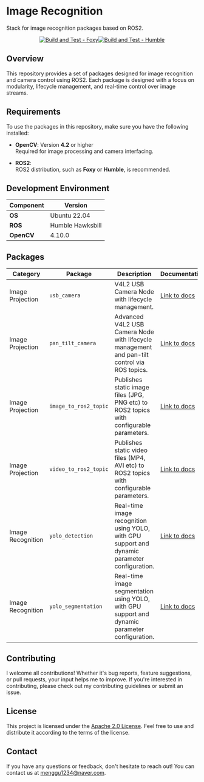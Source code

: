 # Image Recognition
Stack for image recognition packages based on ROS2.

<div align="center">
  
[![Build and Test - Foxy](https://github.com/mjlee111/image_recognition/actions/workflows/foxy.yml/badge.svg?branch=master&event=push)](https://github.com/mjlee111/image_recognition/actions/workflows/foxy.yml)[![Build and Test - Humble](https://github.com/mjlee111/image_recognition/actions/workflows/humble.yml/badge.svg?branch=master&event=push)](https://github.com/mjlee111/image_recognition/actions/workflows/humble.yml)

</div>

## Overview
This repository provides a set of packages designed for image recognition and camera control using ROS2. Each package is designed with a focus on modularity, lifecycle management, and real-time control over image streams.

## Requirements
To use the packages in this repository, make sure you have the following installed:

- **OpenCV**: Version **4.2** or higher  
  Required for image processing and camera interfacing.

- **ROS2**:  
  ROS2 distribution, such as **Foxy** or **Humble**, is recommended.

## Development Environment

| Component   | Version          |
|-------------|------------------|
| **OS**      | Ubuntu 22.04     |
| **ROS**     | Humble Hawksbill     |
| **OpenCV**  | 4.10.0            |


## Packages
<div align="center">

| Category          | Package              | Description                                                         | Documentation                                        |
|-------------------|----------------------|---------------------------------------------------------------------|-----------------------------------------------------|
| Image Projection  | `usb_camera`          | V4L2 USB Camera Node with lifecycle management.                     | [Link to docs](image_projection/usb_camera/README.md)                |
| Image Projection  | `pan_tilt_camera`     | Advanced V4L2 USB Camera Node with lifecycle management and pan-tilt control via ROS topics. | [Link to docs](image_projection/pan_tilt_camera/README.md) |
| Image Projection  | `image_to_ros2_topic` | Publishes static image files (JPG, PNG etc) to ROS2 topics with configurable parameters.          | [Link to docs](image_projection/image_to_ros2_topic/README.md)        |
| Image Projection  | `video_to_ros2_topic` | Publishes static video files (MP4, AVI etc) to ROS2 topics with configurable parameters.          | [Link to docs](image_projection/video_to_ros2_topic/README.md)        |
| Image Recognition  | `yolo_detection`    | Real-time image recognition using YOLO, with GPU support and dynamic parameter configuration. | [Link to docs](image_recognition/yolo_detection/README.md)          |
| Image Recognition  | `yolo_segmentation`    | Real-time image segmentation using YOLO, with GPU support and dynamic parameter configuration. | [Link to docs](image_recognition/yolo_segmentation/README.md)          |

</div>

## Contributing
I welcome all contributions! Whether it's bug reports, feature suggestions, or pull requests, your input helps me to improve. If you're interested in contributing, please check out my contributing guidelines or submit an issue.

## License
This project is licensed under the [Apache 2.0 License](LICENSE). Feel free to use and distribute it according to the terms of the license.

## Contact
If you have any questions or feedback, don't hesitate to reach out! You can contact us at [menggu1234@naver.com][email].

[email]: mailto:menggu1234@naver.com
